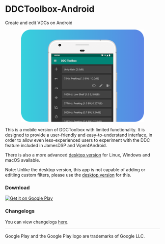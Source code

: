 # DDCToolbox-Android
Create and edit VDCs on Android

<p align="center">
  <img height="300" src="ddctoolbox-android.png">
</p>

This is a mobile version of DDCToolbox with limited functionality.
It is designed to provide a user-friendly and easy-to-understand interface, in order to allow even less-experienced users to experiment with the DDC feature included in JamesDSP and Viper4Android.

There is also a more advanced [desktop version](https://github.com/ThePBone/DDCToolbox) for Linux, Windows and macOS available.

Note: Unlike the desktop version, this app is not capable of adding or editiing custom filters, please use the [desktop version](https://github.com/ThePBone/DDCToolbox) for this. 
  
### Download

<p align="left">
  <a href='https://play.google.com/store/apps/details?id=cf.thebone.ddctoolbox&utm_source=github&pcampaignid=pcampaignidMKT-Other-global-all-co-prtnr-py-PartBadge-Mar2515-1'> 
    <img width="300" alt='Get it on Google Play' src='https://play.google.com/intl/en_us/badges/static/images/badges/en_badge_web_generic.png'/>
  </a>
</p>

### Changelogs

You can view changelogs [here](https://github.com/ThePBone/DDCToolbox-Android/releases).

___________________

Google Play and the Google Play logo are trademarks of Google LLC.
